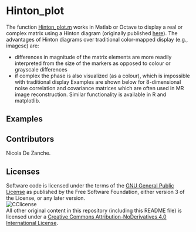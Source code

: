 # Hinton_plot
The function [Hinton_plot.m](https://github.com/dezanche/Hinton_plot/blob/main/Hinton_plot.m) works in Matlab or Octave to display a real or complex matrix using a Hinton diagram (originally published [here](https://doi.org/10.1037/0033-295x.98.1.74)).
The advantages of Hinton diagrams over traditional color-mapped display (e.g., imagesc) are:
- differences in magnitude of the matrix elements are more readily interpreted from the size of the markers as opposed to colour or grayscale differences
- if complex the phase is also visualized (as a colour), which is impossible with traditional display
Examples are shown below for 8-dimensional noise correlation and covariance matrices which are often used in MR image reconstruction. 
Similar functionality is available in R and matplotlib.


## Examples

## Contributors
Nicola De Zanche.

## Licenses
Software code is licensed under the terms of the [GNU General Public License](https://www.gnu.org/licenses/gpl-3.0.en.html) as published by the Free Software Foundation, either version 3 of the License, or any later version.\
![CClicense](https://i.creativecommons.org/l/by-nd/4.0/88x31.png)\
All other original content in this repository (including this README file) is licensed under a [Creative Commons Attribution-NoDerivatives 4.0 International License](https://creativecommons.org/licenses/by-nd/4.0/).
